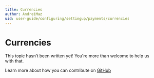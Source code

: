 ```yaml
---
title: Currencies
author: AndreiMaz
uid: user-guide/configuring/settingup/payments/currencies
---
```

# Currencies

This topic hasn’t been written yet! You're more than welcome to help us with that.

Learn more about how you can contribute on [GitHub](https://github.com/nopSolutions/nopCommerce-Docs/blob/master/CONTRIBUTING.md)